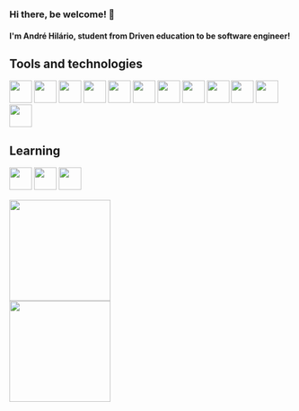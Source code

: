 ### Hi there, be welcome! 👋
#### I'm André Hilário, student from Driven education to be software engineer!

## Tools and technologies
<div style="gap: 10px">
  <img src="https://cdn.jsdelivr.net/gh/devicons/devicon/icons/git/git-original.svg" width="40" height="40"/>
  <img src="https://cdn.jsdelivr.net/gh/devicons/devicon/icons/css3/css3-original.svg" width="40" height="40"/>
  <img src="https://cdn.jsdelivr.net/gh/devicons/devicon/icons/github/github-original.svg" width="40" height="40"/>
  <img src="https://cdn.jsdelivr.net/gh/devicons/devicon/icons/html5/html5-original.svg" width="40" height="40"/>
  <img src="https://cdn.jsdelivr.net/gh/devicons/devicon/icons/vscode/vscode-original.svg" width="40" height="40"/>
  <img src="https://cdn.jsdelivr.net/gh/devicons/devicon/icons/javascript/javascript-original.svg" width="40" height="40"/>
  <img src="https://cdn.jsdelivr.net/gh/devicons/devicon/icons/ubuntu/ubuntu-plain.svg" width="40" height="40"/>
  <img src="https://cdn.jsdelivr.net/gh/devicons/devicon/icons/react/react-original.svg" width="40" height="40"/>
  <img src="https://cdn.jsdelivr.net/gh/devicons/devicon/icons/nodejs/nodejs-original.svg" width="40" height="40"/>
  <img src="https://cdn.jsdelivr.net/gh/devicons/devicon/icons/mongodb/mongodb-original.svg" width="40" height="40"/>
  <img src="https://cdn.jsdelivr.net/gh/devicons/devicon/icons/postgresql/postgresql-original.svg" width="40" height="40"/> 
   <img src="https://cdn.jsdelivr.net/gh/devicons/devicon/icons/typescript/typescript-original.svg" width="40" height="40"/>          
</div>         

## Learning
<div style="gap: 10px">
      <img src="https://cdn.jsdelivr.net/gh/devicons/devicon/icons/python/python-original.svg" width="40" height="40"/>  
      <img src="https://cdn.jsdelivr.net/gh/devicons/devicon/icons/wordpress/wordpress-original.svg" width="40" height="40"/>  
      <img src="https://cdn.jsdelivr.net/gh/devicons/devicon/icons/nestjs/nestjs-plain.svg" width="40" height="40"/>            
</div>        
          
          
          
          
          
          


<div style="display: flex; flex-direction: row;">
  <a href="https://github.com/AndreHilario" style="display: flex; flex-direction: column; margin-top: 15px;">
    <img src="https://github-readme-stats.vercel.app/api/top-langs/?username=AndreHilario&layout=compact&langs_count=7&theme=dracula" height="180em">
    <img src="https://github-readme-stats.vercel.app/api?username=AndreHilario&show_icons=true&theme=dracula&include_all_commits=true&count_private=true" height="180em">
  </a>
</div>
         
